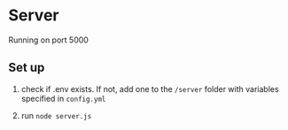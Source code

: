# Server

Running on port 5000

## Set up

1. check if .env exists. If not, add one to the `/server` folder with variables specified in `config.yml`

2. run `node server.js`
